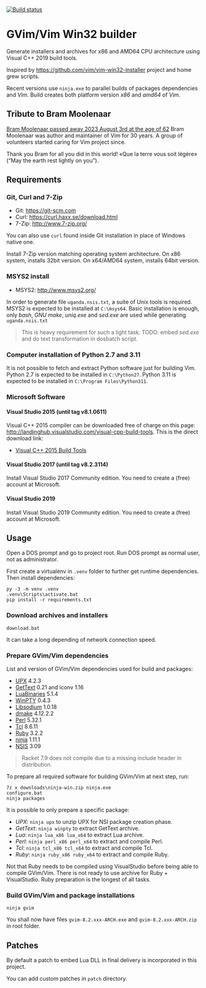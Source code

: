 [![Build status](https://ci.appveyor.com/api/projects/status/2arjuao3028n44p1?svg=true)](https://ci.appveyor.com/project/lboulard/vim-win32-build)

# GVim/Vim Win32 builder

Generate installers and archives for x86 and AMD64 CPU architecture using
Visual C++ 2019 build tools.

Inspired by <https://github.com/vim/vim-win32-installer> project and home grew
scripts.

Recent versions use `ninja.exe` to parallel builds of packages dependencies and
_Vim_. Build creates both platform version _x86_ and _amd64_ of _Vim_.

## Tribute to Bram Moolenaar

[Bram Moolenaar passed away 2023 August 3rd at the age of 62](https://groups.google.com/g/vim_announce/c/tWahca9zkt4)
Bram Moolenaar was author and maintainer of Vim for 30 years.
A group of volunteers started caring for Vim project since.

Thank you Bram for all you did in this world!
«Que la terre vous soit légère» (“May the earth rest lightly on you”).

## Requirements

### Git, Curl and 7-Zip

- Git: <https://git-scm.com>
- Curl: <https://curl.haxx.se/download.html>
- 7-Zip: <http://www.7-zip.org/>

You can also use `curl` found inside Git installation in place of Windows
native one.

Install 7-Zip version matching operating system architecture. On x86 system,
installs 32bit version. On x64/AMD64 system, installs 64bit version.

### MSYS2 install

- MSYS2: <http://www.msys2.org/>

In order to generate file `uganda.nsis.txt`, a suite of Unix tools is required.
MSYS2 is expected to be installed at `C:\msys64`. Basic installation is enough,
only _bash_, _GNU make_, _uniq.exe_ and _sed.exe_ are used while generating
`uganda.nsis.txt`

> This is heavy requirement for such a light task.
> TODO: embed _sed.exe_ and do text transformation in dosbatch script.

### Computer installation of Python 2.7 and 3.11

It is not possible to fetch and extract Python software just for building Vim.
Python 2.7 is expected to be installed in `C:\Python27`. Python 3.11 is
expected to be installed in `C:\Program Files\Python311`.

### Microsoft Software

#### Visual Studio 2015 (until tag v8.1.0611)

Visual C++ 2015 compiler can be downloaded free of charge on this page:
<http://landinghub.visualstudio.com/visual-cpp-build-tools>. This is the direct
download link:

- [Visual C++ 2015 Build Tools](http://go.microsoft.com/fwlink/?LinkId=691126&fixForIE=.exe)

#### Visual Studio 2017 (until tag v8.2.3114)

Install Visual Studio 2017 Community edition. You need to create a (free)
account at Microsoft.

#### Visual Studio 2019

Install Visual Studio 2019 Community edition. You need to create a (free)
account at Microsoft.

## Usage

Open a DOS prompt and go to project root. Run DOS prompt as normal user, not as
administrator.

First create a virtualenv in `.venv` folder to further get runtime
dependencies. Then install dependencies:

```dosbatch
py -3 -m venv .venv
.venv\Scripts\activate.bat
pip install -r requirements.txt
```

### Download archives and installers

```dosbatch
download.bat
```

It can take a long depending of network connection speed.

### Prepare GVim/Vim dependencies

List and version of GVim/Vim dependencies used for build and packages:

- [UPX](http://upx.sourceforge.net/) 4.2.3
- [GetText](https://github.com/mlocati/gettext-iconv-windows) 0.21 and iconv 1.16
- [LuaBinaries](http://luabinaries.sourceforge.net/download.html) 5.1.4
- [WinPTY](https://github.com/rprichard/winpty) 0.4.3
- [Libsodium](https://doc.libsodium.org) 1.0.18
- [dmake](https://cpan.metacpan.org/authors/id/S/SH/SHAY/) 4.12.2.2
- [Perl](http://www.perl.org) 5.32.1
- [Tcl](http://www.tcl.tk) 8.6.11
- [Ruby](https://www.ruby-lang.org/en/downloads/) 3.2.2
- [ninja](https://ninja-build.org) 1.11.1
- [NSIS](http://nsis.sourceforge.net) 3.09

> Racket 7.9 does not compile due to a missing include header in distribution.

To prepare all required software for building GVim/Vim at next step, run:

```dosbatch
7z x downloads\ninja-win.zip ninja.exe
configure.bat
ninja packages
```

It is possible to only prepare a specific package:
 - _UPX_: `ninja upx` to unzip UPX for NSI package creation phase.
 - _GetText_: `ninja winpty` to extract GetText archive.
 - _Lua_: `ninja lua_x86 lua_x64` to extract Lua archive.
 - _Perl_: `ninja perl_x86 perl_x64` to extract and compile Perl.
 - _Tcl_: `ninja tcl_x86 tcl_x64` to extract and compile Tcl.
 - _Ruby_: `ninja ruby_x86 ruby_x64` to extract and compile Ruby.

Not that Ruby needs to be compiled using VisualStudio before being able to
compile GVim/Vim. There is not ready to use archive for Ruby + VisualStudio.
Ruby preparation is the longest of all tasks.

### Build GVim/Vim and package installations

```dosbatch
ninja gvim
```

You shall now have files `gvim-8.2.xxx-ARCH.exe` and `gvim-8.2.xxx-ARCH.zip` in
root folder.

## Patches

By default a patch to embed Lua DLL in final delivery is incorporated in this
project.

You can add custom patches in `patch` directory.
